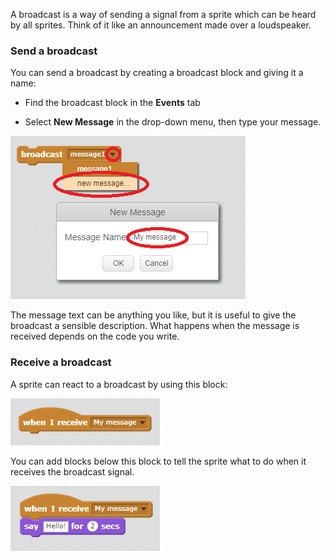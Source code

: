 A broadcast is a way of sending a signal from a sprite which can be heard by all sprites. Think of it like an announcement made over a loudspeaker.

### Send a broadcast
You can send a broadcast by creating a broadcast block and giving it a name:

+ Find the broadcast block in the **Events** tab

+ Select **New Message** in the drop-down menu, then type your message.

![Create a broadcast](images/create-a-broadcast.png)

The message text can be anything you like, but it is useful to give the broadcast a sensible description. What happens when the message is received depends on the code you write.

### Receive a broadcast

A sprite can react to a broadcast by using this block:

![Receive a broadcast](images/receive-a-broadcast.png)

You can add blocks below this block to tell the sprite what to do when it receives the broadcast signal.

![Receive example](images/receive-example.png)
